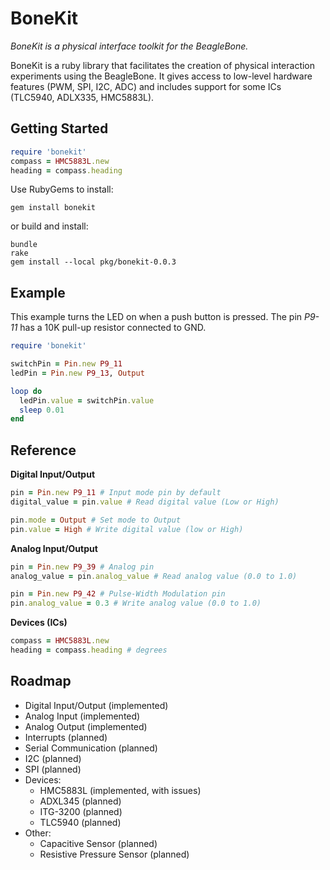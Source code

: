 # BoneKit

_BoneKit is a physical interface toolkit for the BeagleBone._

BoneKit is a ruby library that facilitates the creation of physical interaction experiments using the BeagleBone. It gives access to low-level hardware features (PWM, SPI, I2C, ADC) and includes support for some ICs (TLC5940, ADLX335, HMC5883L).

## Getting Started

```ruby
require 'bonekit'
compass = HMC5883L.new
heading = compass.heading
```

Use RubyGems to install:

```
gem install bonekit
```

or build and install:

```
bundle
rake
gem install --local pkg/bonekit-0.0.3
```

## Example

This example turns the LED on when a push button is pressed. The pin _P9-11_ has a 10K pull-up resistor connected to GND. 

```ruby
require 'bonekit'

switchPin = Pin.new P9_11
ledPin = Pin.new P9_13, Output

loop do
  ledPin.value = switchPin.value 
  sleep 0.01
end
```

## Reference

__Digital Input/Output__

```ruby
pin = Pin.new P9_11 # Input mode pin by default
digital_value = pin.value # Read digital value (Low or High)

pin.mode = Output # Set mode to Output
pin.value = High # Write digital value (low or High)

```

__Analog Input/Output__

```ruby
pin = Pin.new P9_39 # Analog pin
analog_value = pin.analog_value # Read analog value (0.0 to 1.0)
```

```ruby
pin = Pin.new P9_42 # Pulse-Width Modulation pin
pin.analog_value = 0.3 # Write analog value (0.0 to 1.0)
```

__Devices (ICs)__

```ruby
compass = HMC5883L.new
heading = compass.heading # degrees
```

## Roadmap

* Digital Input/Output (implemented)
* Analog Input (implemented)
* Analog Output (implemented)
* Interrupts (planned)
* Serial Communication (planned)
* I2C (planned)
* SPI (planned)
* Devices:
  * HMC5883L (implemented, with issues)
  * ADXL345 (planned)
  * ITG-3200 (planned) 
  * TLC5940 (planned)
* Other:
  * Capacitive Sensor (planned)
  * Resistive Pressure Sensor (planned) 

